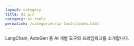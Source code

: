 ```yaml
---
layout: category
title: AI 도구
category: ai-tools
permalink: /categories/ai-tools/index.html
---
```


LangChain, AutoGen 등 AI 개발 도구와 프레임워크를 소개합니다. 